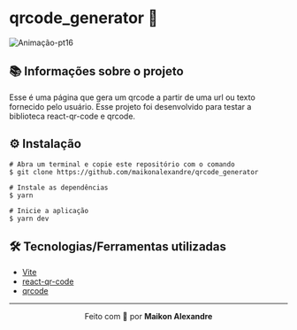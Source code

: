 # qrcode_generator :open_file_folder:

![Animação-pt16](https://user-images.githubusercontent.com/86725282/192166310-81527e3c-e66a-436c-97b5-764f6c44a196.gif)

## 📚 Informações sobre o projeto
Esse é uma página que gera um qrcode a partir de uma url ou texto fornecido pelo usuário. Esse projeto foi desenvolvido para testar a biblioteca react-qr-code e qrcode.

## ⚙️ Instalação
```
# Abra um terminal e copie este repositório com o comando
$ git clone https://github.com/maikonalexandre/qrcode_generator
```
```
# Instale as dependências
$ yarn

# Inicie a aplicação
$ yarn dev
```
## 🛠️ Tecnologias/Ferramentas utilizadas

* [Vite](https://vitejs.dev/)
* [react-qr-code](https://www.npmjs.com/package/react-qr-code)
* [qrcode](https://www.npmjs.com/package/qrcode)

<hr>
<p align="center">Feito com 💙 por <strong>Maikon Alexandre</strong></p>



